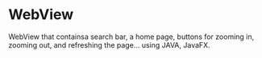 # WebView
WebView that containsa search bar, a home page, buttons for zooming in, zooming out, and refreshing the page...  using  JAVA, JavaFX.
